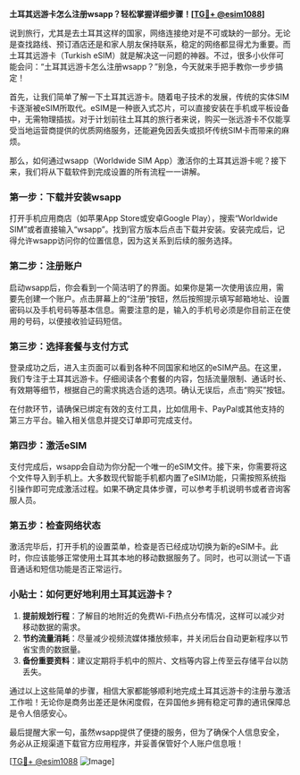 **土耳其远游卡怎么注册wsapp？轻松掌握详细步骤！[[TG💪+ @esim1088](https://t.me/s/esim1088)]**

说到旅行，尤其是去土耳其这样的国家，网络连接绝对是不可或缺的一部分。无论是查找路线、预订酒店还是和家人朋友保持联系，稳定的网络都显得尤为重要。而土耳其远游卡（Turkish eSIM）就是解决这一问题的神器。不过，很多小伙伴可能会问：“土耳其远游卡怎么注册wsapp？”别急，今天就来手把手教你一步步搞定！

首先，让我们简单了解一下土耳其远游卡。随着电子技术的发展，传统的实体SIM卡逐渐被eSIM所取代。eSIM是一种嵌入式芯片，可以直接安装在手机或平板设备中，无需物理插拔。对于计划前往土耳其的旅行者来说，购买一张远游卡不仅能享受当地运营商提供的优质网络服务，还能避免因丢失或损坏传统SIM卡而带来的麻烦。

那么，如何通过wsapp（Worldwide SIM App）激活你的土耳其远游卡呢？接下来，我们将从下载软件到完成设置的所有流程一一讲解。

### 第一步：下载并安装wsapp

打开手机应用商店（如苹果App Store或安卓Google Play），搜索“Worldwide SIM”或者直接输入“wsapp”。找到官方版本后点击下载并安装。安装完成后，记得允许wsapp访问你的位置信息，因为这关系到后续的服务选择。

### 第二步：注册账户

启动wsapp后，你会看到一个简洁明了的界面。如果你是第一次使用该应用，需要先创建一个账户。点击屏幕上的“注册”按钮，然后按照提示填写邮箱地址、设置密码以及手机号码等基本信息。需要注意的是，输入的手机号必须是你目前正在使用的号码，以便接收验证码短信。

### 第三步：选择套餐与支付方式

登录成功之后，进入主页面可以看到各种不同国家和地区的eSIM产品。在这里，我们专注于土耳其远游卡。仔细阅读各个套餐的内容，包括流量限制、通话时长、有效期等细节，根据自己的需求挑选合适的选项。确认无误后，点击“购买”按钮。

在付款环节，请确保已绑定有效的支付工具，比如信用卡、PayPal或其他支持的第三方平台。输入相关信息并提交订单即可完成支付。

### 第四步：激活eSIM

支付完成后，wsapp会自动为你分配一个唯一的eSIM文件。接下来，你需要将这个文件导入到手机上。大多数现代智能手机都内置了eSIM功能，只需按照系统指引操作即可完成激活过程。如果不确定具体步骤，可以参考手机说明书或者咨询客服人员。

### 第五步：检查网络状态

激活完毕后，打开手机的设置菜单，检查是否已经成功切换为新的eSIM卡。此时，你应该能够正常使用土耳其本地的移动数据服务了。同时，也可以测试一下语音通话和短信功能是否正常运行。

### 小贴士：如何更好地利用土耳其远游卡？

1. **提前规划行程**：了解目的地附近的免费Wi-Fi热点分布情况，这样可以减少对移动数据的需求。
2. **节约流量消耗**：尽量减少视频流媒体播放频率，并关闭后台自动更新程序以节省宝贵的数据量。
3. **备份重要资料**：建议定期将手机中的照片、文档等内容上传至云存储平台以防丢失。

通过以上这些简单的步骤，相信大家都能够顺利地完成土耳其远游卡的注册与激活工作啦！无论你是商务出差还是休闲度假，在异国他乡拥有稳定可靠的通讯保障总是令人倍感安心。

最后提醒大家一句，虽然wsapp提供了便捷的服务，但为了确保个人信息安全，务必从正规渠道下载官方应用程序，并妥善保管好个人账户信息哦！

[[TG💪+ @esim1088](https://t.me/s/esim1088) ![Image](https://i.postimg.cc/4NQfJmqS/Snipaste-2025-05-13-00-14-12.png)]